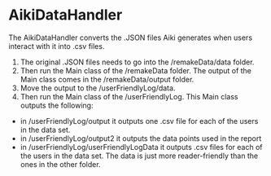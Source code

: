 # AikiDataHandler

The AikiDataHandler converts the .JSON files Aiki generates when users interact with it into .csv files.

1) The original .JSON files needs to go into the /remakeData/data folder.
2) Then run the Main class of the /remakeData folder. The output of the Main class comes in  the /remakeData/output folder.
3) Move the output to the /userFriendlyLog/data. 
4) Then run the Main class of the /userFriendlyLog. This Main class outputs the following:
- in /userFriendlyLog/output it outputs one .csv file for each of the users in the data set. 
- in /userFriendlyLog/output2 it outputs the data points used in the report
- in /userFriendlyLog/userFriendlyLogData it outputs .csv files for each of the users in the data set. The data is just more reader-friendly than the ones in the other folder.
